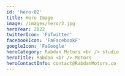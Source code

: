 ```yaml
---
id: 'hero-02'
title: Hero Image
image: /images/hero/2.jpg
heroYear: 2022
twitterIcon: 'FaTwitter'
facebookIcon: 'FaFacebookF'
googleIcon: 'FaGoogle'
heroCategory: Rabdan Motors <br /> studio
heroTitle: Rabdan <br /> Motors
heroContactInfo: contact@RabdanMotors.co
---
```

